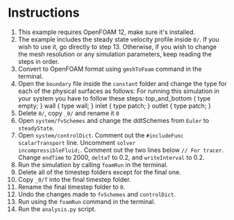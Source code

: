 # Instructions
1. This example requires OpenFOAM 12, make sure it's installed.
2. The example includes the steady state velocity profile inside `0/`.
   If you wish to use it, go directly to step 13.
   Otherwise, if you wish to change the mesh resolution or any simulation parameters, keep reading the steps in order.
3. Convert to OpenFOAM format using `gmshToFoam` command in the terminal.
4. Open the `boundary` file inside the `constant` folder and change the type for each of the physical surfaces as follows:
For running this simulation in your system you have to follow these steps:
    top_and_bottom
    {
        type            empty;
    }
    wall
    {
        type            wall;
    }
    inlet
    {
        type            patch;
    }
    outlet
    {
        type            patch;
    }
5. Delete `0/`, copy `_0/` and rename it `0`
6. Open `system/fvSchemes` and change the ddtSchemes from `Euler` to `steadyState`. 
7. Open `system/controlDict`.
   Comment out the `#includeFunc scalarTransport` line. 
   Uncomment `solver          incompressibleFluid;`.
   Comment out the two lines below `// For tracer`.
   Change `endTime` to 2000, `deltaT` to 0.2, and `writeInterval` to 0.2. 
8. Run the simulation by calling `foamRun` in the terminal. 
9. Delete all of the timestep folders except for the final one. 
10. Copy `_0/T` into the final timestep folder. 
11. Rename the final timestep folder to `0`. 
12. Undo the changes made to `fvSchemes` and `controlDict`. 
13. Run using the `foamRun` command in the terminal. 
14. Run the `analysis.py` script.